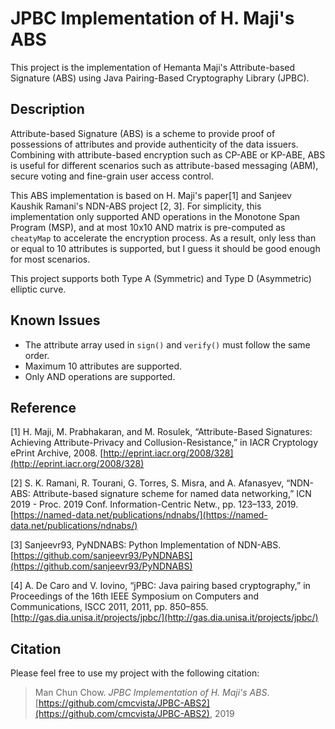 # JPBC Implementation of H. Maji's ABS
This project is the implementation of Hemanta Maji's Attribute-based Signature (ABS) using Java Pairing-Based Cryptography Library (JPBC).


## Description
Attribute-based Signature (ABS) is a scheme to provide proof of possessions of attributes and provide authenticity of the data issuers. Combining with attribute-based encryption such as CP-ABE or KP-ABE, ABS is useful for different scenarios such as attribute-based messaging (ABM), secure voting and fine-grain user access control.

This ABS implementation is based on H. Maji's paper[1] and Sanjeev Kaushik Ramani's NDN-ABS project [2, 3]. For simplicity, this implementation only supported AND operations in the Monotone Span Program (MSP), and at most 10x10 AND matrix is pre-computed as `cheatyMap` to accelerate the encryption process. As a result, only less than or equal to 10 attributes is supported, but I guess it should be good enough for most scenarios.

This project supports both Type A (Symmetric) and Type D (Asymmetric) elliptic curve.

## Known Issues
- The attribute array used in `sign()` and `verify()` must follow the same order.
- Maximum 10 attributes are supported.
- Only AND operations are supported.


## Reference
[1] H. Maji, M. Prabhakaran, and M. Rosulek, “Attribute-Based Signatures: Achieving Attribute-Privacy and Collusion-Resistance,” in IACR Cryptology ePrint Archive, 2008. [http://eprint.iacr.org/2008/328](http://eprint.iacr.org/2008/328)

[2] S. K. Ramani, R. Tourani, G. Torres, S. Misra, and A. Afanasyev, “NDN-ABS: Attribute-based signature scheme for named data networking,” ICN 2019 - Proc. 2019 Conf. Information-Centric Netw., pp. 123–133, 2019. [https://named-data.net/publications/ndnabs/](https://named-data.net/publications/ndnabs/)

[3] Sanjeevr93, PyNDNABS: Python Implementation of NDN-ABS. [https://github.com/sanjeevr93/PyNDNABS](https://github.com/sanjeevr93/PyNDNABS)

[4] A. De Caro and V. Iovino, “jPBC: Java pairing based cryptography,” in Proceedings of the 16th IEEE Symposium on Computers and Communications, ISCC 2011, 2011, pp. 850–855. [http://gas.dia.unisa.it/projects/jpbc/](http://gas.dia.unisa.it/projects/jpbc/)


## Citation
Please feel free to use my project with the following citation:
> Man Chun Chow. _JPBC Implementation of H. Maji's ABS_. [https://github.com/cmcvista/JPBC-ABS2](https://github.com/cmcvista/JPBC-ABS2), 2019

